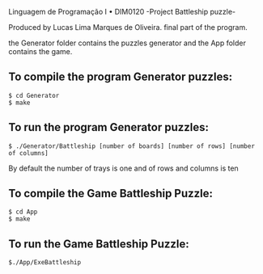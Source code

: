 Linguagem de Programação I • DIM0120
-Project Battleship puzzle-

Produced by Lucas Lima Marques de Oliveira.
final part of the program.

the Generator folder contains the puzzles generator and the App folder contains the game.

To compile the program Generator puzzles:
------------------------------------------------
	$ cd Generator
	$ make

To run the program Generator puzzles:
---------------------------------------------
	$ ./Generator/Battleship [number of boards] [number of rows] [number of columns]

By default the number of trays is one and of rows and columns is ten

To compile the Game Battleship Puzzle:
------------------------------------------------
	$ cd App
	$ make

To run the Game Battleship Puzzle:
---------------------------------------------
	$./App/ExeBattleship

